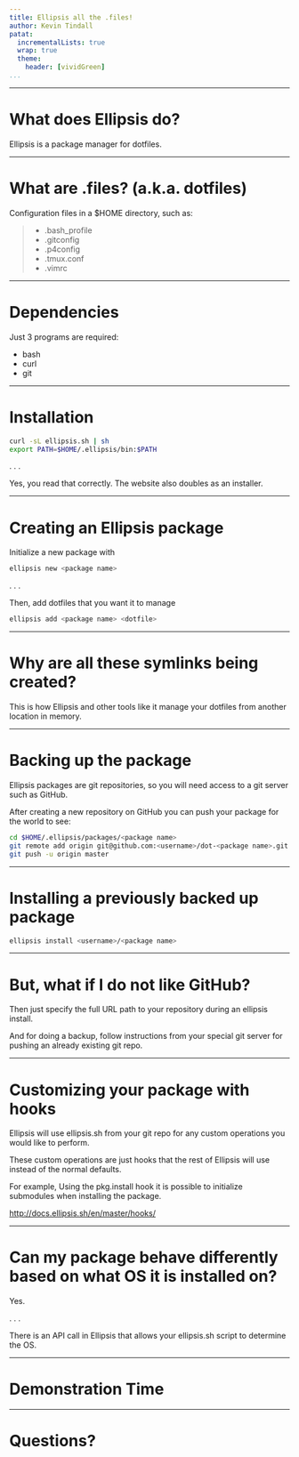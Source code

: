 ```yaml
---
title: Ellipsis all the .files!
author: Kevin Tindall
patat:
  incrementalLists: true
  wrap: true
  theme:
    header: [vividGreen]
...
```


---

# What does Ellipsis do?

Ellipsis is a package manager for dotfiles.

---

# What are .files? (a.k.a. dotfiles)

Configuration files in a $HOME directory, such as:

> - .bash_profile
> - .gitconfig
> - .p4config
> - .tmux.conf
> - .vimrc

---

# Dependencies

Just 3 programs are required:

- bash
- curl
- git

---

# Installation

```bash
curl -sL ellipsis.sh | sh
export PATH=$HOME/.ellipsis/bin:$PATH
```

. . .

Yes, you read that correctly.
The website also doubles as an installer.

---

# Creating an Ellipsis package

Initialize a new package with

```bash
ellipsis new <package name>
```

. . .

Then, add dotfiles that you want it to manage

```bash
ellipsis add <package name> <dotfile>
```

---

# Why are all these symlinks being created?

This is how Ellipsis and other tools like it manage your dotfiles from another location in memory.

---

# Backing up the package

Ellipsis packages are git repositories, so you will need access to a git server such as GitHub.

After creating a new repository on GitHub you can push your package for the world to see:

```bash
cd $HOME/.ellipsis/packages/<package name>
git remote add origin git@github.com:<username>/dot-<package name>.git
git push -u origin master
```

---

# Installing a previously backed up package

```bash
ellipsis install <username>/<package name> 
```

---

# But, what if I do not like GitHub?

Then just specify the full URL path to your repository during an ellipsis install.

And for doing a backup, follow instructions from your special git server for pushing an already existing git repo.

---

# Customizing your package with hooks

Ellipsis will use ellipsis.sh from your git repo for any custom operations you would like to perform.

These custom operations are just hooks that the rest of Ellipsis will use instead of the normal defaults.

For example, Using the pkg.install hook it is possible to initialize submodules when installing the package.

<http://docs.ellipsis.sh/en/master/hooks/>

---

# Can my package behave differently based on what OS it is installed on?

Yes.

. . .

There is an API call in Ellipsis that allows your ellipsis.sh script to determine the OS.

---

# Demonstration Time



---

# Questions?

